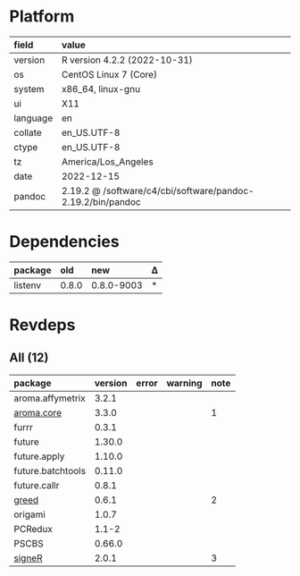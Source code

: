 # Platform

|field    |value                                                       |
|:--------|:-----------------------------------------------------------|
|version  |R version 4.2.2 (2022-10-31)                                |
|os       |CentOS Linux 7 (Core)                                       |
|system   |x86_64, linux-gnu                                           |
|ui       |X11                                                         |
|language |en                                                          |
|collate  |en_US.UTF-8                                                 |
|ctype    |en_US.UTF-8                                                 |
|tz       |America/Los_Angeles                                         |
|date     |2022-12-15                                                  |
|pandoc   |2.19.2 @ /software/c4/cbi/software/pandoc-2.19.2/bin/pandoc |

# Dependencies

|package |old   |new        |Δ  |
|:-------|:-----|:----------|:--|
|listenv |0.8.0 |0.8.0-9003 |*  |

# Revdeps

## All (12)

|package           |version |error |warning |note |
|:-----------------|:-------|:-----|:-------|:----|
|aroma.affymetrix  |3.2.1   |      |        |     |
|[aroma.core](problems.md#aromacore)|3.3.0   |      |        |1    |
|furrr             |0.3.1   |      |        |     |
|future            |1.30.0  |      |        |     |
|future.apply      |1.10.0  |      |        |     |
|future.batchtools |0.11.0  |      |        |     |
|future.callr      |0.8.1   |      |        |     |
|[greed](problems.md#greed)|0.6.1   |      |        |2    |
|origami           |1.0.7   |      |        |     |
|PCRedux           |1.1-2   |      |        |     |
|PSCBS             |0.66.0  |      |        |     |
|[signeR](problems.md#signer)|2.0.1   |      |        |3    |

